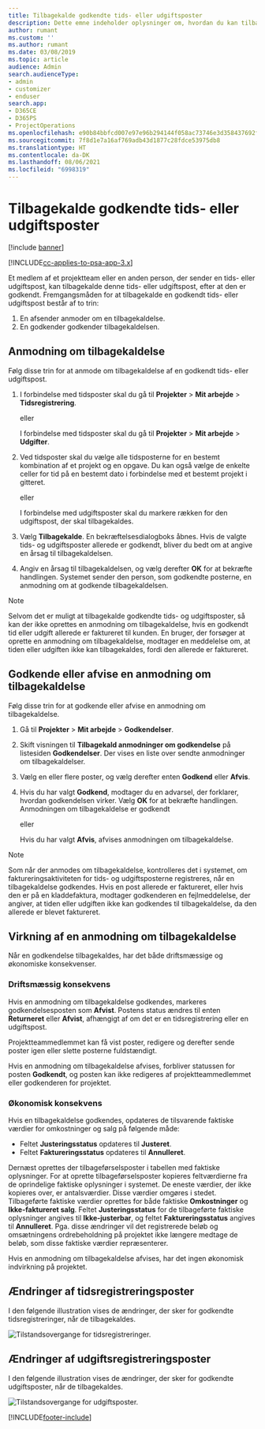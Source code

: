 ```yaml
---
title: Tilbagekalde godkendte tids- eller udgiftsposter
description: Dette emne indeholder oplysninger om, hvordan du kan tilbagekalde en tidligere godkendt tids- eller udgiftstransaktion.
author: rumant
ms.custom: ''
ms.author: rumant
ms.date: 03/08/2019
ms.topic: article
audience: Admin
search.audienceType:
- admin
- customizer
- enduser
search.app:
- D365CE
- D365PS
- ProjectOperations
ms.openlocfilehash: e90b84bbfcd007e97e96b294144f058ac73746e3d358437692f0a8e6e92b8de3
ms.sourcegitcommit: 7f8d1e7a16af769adb43d1877c28fdce53975db8
ms.translationtype: HT
ms.contentlocale: da-DK
ms.lasthandoff: 08/06/2021
ms.locfileid: "6998319"
---
```

# <a name="recall-approved-time-or-expense-entries"></a>Tilbagekalde godkendte tids- eller udgiftsposter

[!include [banner](../includes/psa-now-project-operations.md)]

[!INCLUDE[cc-applies-to-psa-app-3.x](../includes/cc-applies-to-psa-app-3x.md)]

Et medlem af et projektteam eller en anden person, der sender en tids- eller udgiftspost, kan tilbagekalde denne tids- eller udgiftspost, efter at den er godkendt. Fremgangsmåden for at tilbagekalde en godkendt tids- eller udgiftspost består af to trin:

1. En afsender anmoder om en tilbagekaldelse.
2. En godkender godkender tilbagekaldelsen.

## <a name="request-a-recall"></a>Anmodning om tilbagekaldelse

Følg disse trin for at anmode om tilbagekaldelse af en godkendt tids- eller udgiftspost.

1. I forbindelse med tidsposter skal du gå til **Projekter** \> **Mit arbejde** \> **Tidsregistrering**.

    eller

    I forbindelse med tidsposter skal du gå til **Projekter** \> **Mit arbejde** \> **Udgifter**.

2. Ved tidsposter skal du vælge alle tidsposterne for en bestemt kombination af et projekt og en opgave. Du kan også vælge de enkelte celler for tid på en bestemt dato i forbindelse med et bestemt projekt i gitteret.

    eller

    I forbindelse med udgiftsposter skal du markere rækken for den udgiftspost, der skal tilbagekaldes.

3. Vælg **Tilbagekalde**. En bekræftelsesdialogboks åbnes. Hvis de valgte tids- og udgiftsposter allerede er godkendt, bliver du bedt om at angive en årsag til tilbagekaldelsen.
4. Angiv en årsag til tilbagekaldelsen, og vælg derefter **OK** for at bekræfte handlingen. Systemet sender den person, som godkendte posterne, en anmodning om at godkende tilbagekaldelsen.

> [!NOTE]
> Selvom det er muligt at tilbagekalde godkendte tids- og udgiftsposter, så kan der ikke oprettes en anmodning om tilbagekaldelse, hvis en godkendt tid eller udgift allerede er faktureret til kunden. En bruger, der forsøger at oprette en anmodning om tilbagekaldelse, modtager en meddelelse om, at tiden eller udgiften ikke kan tilbagekaldes, fordi den allerede er faktureret.

## <a name="approve-or-reject-a-recall-request"></a>Godkende eller afvise en anmodning om tilbagekaldelse

Følg disse trin for at godkende eller afvise en anmodning om tilbagekaldelse.

1. Gå til **Projekter** \> **Mit arbejde** \> **Godkendelser**.
2. Skift visningen til **Tilbagekald anmodninger om godkendelse** på listesiden **Godkendelser**. Der vises en liste over sendte anmodninger om tilbagekaldelser.
3. Vælg en eller flere poster, og vælg derefter enten **Godkend** eller **Afvis**.
4. Hvis du har valgt **Godkend**, modtager du en advarsel, der forklarer, hvordan godkendelsen virker. Vælg **OK** for at bekræfte handlingen. Anmodningen om tilbagekaldelse er godkendt

    eller

    Hvis du har valgt **Afvis**, afvises anmodningen om tilbagekaldelse.

> [!NOTE]
> Som når der anmodes om tilbagekaldelse, kontrolleres det i systemet, om faktureringsaktiviteten for tids- og udgiftsposterne registreres, når en tilbagekaldelse godkendes. Hvis en post allerede er faktureret, eller hvis den er på en kladdefaktura, modtager godkenderen en fejlmeddelelse, der angiver, at tiden eller udgiften ikke kan godkendes til tilbagekaldelse, da den allerede er blevet faktureret.

## <a name="impact-of-a-recall-request"></a>Virkning af en anmodning om tilbagekaldelse

Når en godkendelse tilbagekaldes, har det både driftsmæssige og økonomiske konsekvenser.

### <a name="operational-impact"></a>Driftsmæssig konsekvens

Hvis en anmodning om tilbagekaldelse godkendes, markeres godkendelsesposten som **Afvist**. Postens status ændres til enten **Returneret** eller **Afvist**, afhængigt af om det er en tidsregistrering eller en udgiftspost.

Projektteammedlemmet kan få vist poster, redigere og derefter sende poster igen eller slette posterne fuldstændigt.

Hvis en anmodning om tilbagekaldelse afvises, forbliver statussen for posten **Godkendt**, og posten kan ikke redigeres af projektteammedlemmet eller godkenderen for projektet.

### <a name="financial-impact"></a>Økonomisk konsekvens

Hvis en tilbagekaldelse godkendes, opdateres de tilsvarende faktiske værdier for omkostninger og salg på følgende måde:

- Feltet **Justeringsstatus** opdateres til **Justeret**.
- Feltet **Faktureringsstatus** opdateres til **Annulleret**.

Dernæst oprettes der tilbageførselsposter i tabellen med faktiske oplysninger. For at oprette tilbageførselsposter kopieres feltværdierne fra de oprindelige faktiske oplysninger i systemet. De eneste værdier, der ikke kopieres over, er antalsværdier. Disse værdier omgøres i stedet. Tilbageførte faktiske værdier oprettes for både faktiske **Omkostninger** og **Ikke-faktureret salg**. Feltet **Justeringsstatus** for de tilbageførte faktiske oplysninger angives til **Ikke-justerbar**, og feltet **Faktureringsstatus** angives til **Annulleret**. Pga. disse ændringer vil det registrerede beløb og omsætningens ordrebeholdning på projektet ikke længere medtage de beløb, som disse faktiske værdier repræsenterer.

Hvis en anmodning om tilbagekaldelse afvises, har det ingen økonomisk indvirkning på projektet.

## <a name="changes-to-time-entry-records"></a>Ændringer af tidsregistreringsposter

I den følgende illustration vises de ændringer, der sker for godkendte tidsregistreringer, når de tilbagekaldes.

![Tilstandsovergange for tidsregistreringer.](media/TimeEntryStateTransitions.png)

## <a name="changes-to-expense-entry-records"></a>Ændringer af udgiftsregistreringsposter

I den følgende illustration vises de ændringer, der sker for godkendte udgiftsposter, når de tilbagekaldes.

![Tilstandsovergange for udgiftsposter.](media/ExpenseEntryStateTransitions.png)


[!INCLUDE[footer-include](../includes/footer-banner.md)]